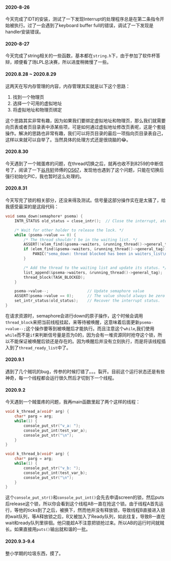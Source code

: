 #### 2020-8-26
今天完成了IDT的安装，测试了一下发现Interrupt的处理程序总是在第二条指令开始被执行。过了一会遇到了keyboard buffer full的错误，调试了一下发现是handler安装错误。

#### 2020-8-27
今天完成了string相关的一些函数，基本都在`string.h`下，由于参加了软件杯答辩，顺便看了场LPL总决赛，所以进度稍微慢了一些。

#### 2020.8.28 ~ 2020.8.29
这两天在写内存管理的内容，内存管理其实就是以下这个思路：
1. 找到一个物理页
2. 选择一个可用的虚拟地址
3. 将虚拟地址和物理页绑定
  
这个思路其实非常有趣，因为如果我们要绑定虚拟地址和物理页，那么我们就需要向页表或者页目录表中添某些项，可是如何通过虚拟地址修改页表呢，这是个套娃操作。解决的思路也非常有趣，我们可以将页目录的最后一项指向页目录表自己，这样以来就可以自举了。当然具体的处理方式还是很烧脑的😂。

#### 2020.8.30
今天遇到了一个贼蛋疼的问题，在thread切换之后，就再也收不到8259的中断信号了，阅读了一下[谷月轩](https://github.com/SilverRainZ)师傅的[OS67](https://github.com/SilverRainZ/OS67)，发现他也遇到了这个问题，只能在切换后强行初始化PIC，我也暂时这么处理的。

#### 2020.8.31
今天写完了锁的相关部分，还没来得及测试。信号量这部分操作实在是太骚了，给我感受最深的是这段代码：
```c
void sema_down(semaphore* psema) {
    INTR_STATUS old_status = close_intr();  // Close the interrupt, atom operation.

    /* Wait for other holder to release the lock. */
    while (psema->value == 0) {
        /* The thread shouldn't be in the waiting list. */
        ASSERT(!elem_find(&psema->waiters, &running_thread()->general_tag));
        if (elem_find(&psema->waiters, &running_thread()->general_tag)) {
            PANIC("sema_down: thread blocked has been in waiters_list\n");
        }

        /* Add the thread to the waiting list and update its status. */
        list_append(&psema->waiters, &running_thread()->general_tag);
        thread_block(TASK_BLOCKED);
    }

    psema->value--;                 // Update semaphore value
    ASSERT(psema->value == 0);      // The value should always be zero
    set_intr_status(old_status);    // Recover the interrupt status.
}
```
在请求资源时，semaphore会进行down的原子操作，这个时候会调用`thread_block`来把当前线程挂起，来等待被唤醒，这意味着后面更新`psema->value--;`这个操作要等到被唤醒后才能执行。而且注意这个`while`,我们使用`while`而不是`if`来判断信号量是否为0的，因为会有一堆资源同时抢夺这个锁，所以不能保证被唤醒后锁还是存在的。因为唤醒后并没有立刻执行，而是将该线程插入到了`thread_ready_list`中了。

#### 2020.9.1
遇到了几个贼坑的bug，传参的时候打错了。。。裂开。目前这个运行状态还是有些神奇，每一个线程都会运行很久然后才切到下一个线程。

#### 2020.9.2
今天遇到一个贼蛋疼的问题，我再main函数里起了两个这样的线程：
```c
void k_thread_a(void* arg) {
    char* parg = arg;
    while(1) {
        console_put_str("v_a: ");
        console_put_int(test_var_a);
        console_put_str("\n");
    }
}

void k_thread_b(void* arg) {
    char* parg = arg;
    while(1) {
        console_put_str("v_b: ");
        console_put_int(test_var_b);
        console_put_str("\n");
    }
}
```
这个`console_put_str()`和`console_put_int()`会先去申请screen的锁，然后puts后release这个锁，所以你会看到这个线程AB一直在抢这个锁。由于线程A首先运行，等他的ticks到了之后，被换下，然而他并没有释放锁，导致线程B直接进入锁的wait队列，等A释放锁之后，B又被加入了Ready队列，如此往复，导致B一直在wait和ready队列里徘徊。他只能趁A不注意把锁抢过来。所以AB的运行时间就贼长。如果直接用`puts()`输出就和谐的一批。

#### 2020.9.3-9.4
整小学期的垃圾东西，摸了。